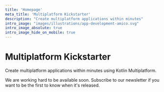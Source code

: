 ```yaml
---
title: 'Homepage'
meta_title: 'Multiplatform Kickstarter'
description: "Create multiplatform applications within minutes"
intro_image: "images/illustrations/app-development-amico.svg"
intro_image_absolute: true
intro_image_hide_on_mobile: true
---
```


# Multiplatform Kickstarter

Create multiplatform applications within minutes using Kotlin Multiplatform.

We are working hard to be available soon. Subscribe to our newsletter if you want to be the first to know when it's released.
